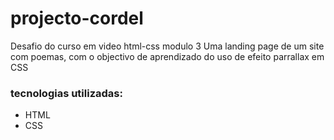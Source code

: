 # projecto-cordel
 Desafio do curso em video html-css modulo 3
 Uma landing page de um site com poemas, com o objectivo de aprendizado do uso de efeito parrallax em CSS

### tecnologias utilizadas:
- HTML
- CSS
